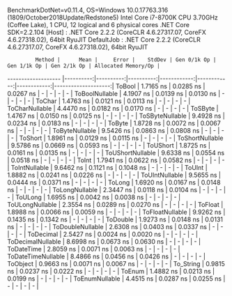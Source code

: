 
BenchmarkDotNet=v0.11.4, OS=Windows 10.0.17763.316 (1809/October2018Update/Redstone5)
Intel Core i7-8700K CPU 3.70GHz (Coffee Lake), 1 CPU, 12 logical and 6 physical cores
.NET Core SDK=2.2.104
  [Host]     : .NET Core 2.2.2 (CoreCLR 4.6.27317.07, CoreFX 4.6.27318.02), 64bit RyuJIT
  DefaultJob : .NET Core 2.2.2 (CoreCLR 4.6.27317.07, CoreFX 4.6.27318.02), 64bit RyuJIT


             Method |      Mean |     Error |    StdDev | Gen 0/1k Op | Gen 1/1k Op | Gen 2/1k Op | Allocated Memory/Op |
------------------- |----------:|----------:|----------:|------------:|------------:|------------:|--------------------:|
             ToBool | 1.7165 ns | 0.0285 ns | 0.0267 ns |           - |           - |           - |                   - |
     ToBoolNullable | 4.1907 ns | 0.0139 ns | 0.0130 ns |           - |           - |           - |                   - |
             ToChar | 1.4763 ns | 0.0121 ns | 0.0113 ns |           - |           - |           - |                   - |
     ToCharNullable | 4.4470 ns | 0.0182 ns | 0.0170 ns |           - |           - |           - |                   - |
            ToSByte | 1.4767 ns | 0.0150 ns | 0.0125 ns |           - |           - |           - |                   - |
    ToSByteNullable | 9.4928 ns | 0.0234 ns | 0.0183 ns |           - |           - |           - |                   - |
             ToByte | 1.8728 ns | 0.0072 ns | 0.0067 ns |           - |           - |           - |                   - |
     ToByteNullable | 9.5426 ns | 0.0863 ns | 0.0808 ns |           - |           - |           - |                   - |
            ToShort | 1.8961 ns | 0.0129 ns | 0.0115 ns |           - |           - |           - |                   - |
    ToShortNullable | 9.5786 ns | 0.0669 ns | 0.0593 ns |           - |           - |           - |                   - |
           ToUShort | 1.8725 ns | 0.0161 ns | 0.0135 ns |           - |           - |           - |                   - |
   ToUShortNullable | 9.6338 ns | 0.0554 ns | 0.0518 ns |           - |           - |           - |                   - |
              ToInt | 1.7941 ns | 0.0622 ns | 0.0582 ns |           - |           - |           - |                   - |
      ToIntNullable | 9.6462 ns | 0.1121 ns | 0.1048 ns |           - |           - |           - |                   - |
             ToUInt | 1.8882 ns | 0.0241 ns | 0.0226 ns |           - |           - |           - |                   - |
     ToUIntNullable | 9.5655 ns | 0.0444 ns | 0.0371 ns |           - |           - |           - |                   - |
             ToLong | 1.6920 ns | 0.0167 ns | 0.0148 ns |           - |           - |           - |                   - |
     ToLongNullable | 2.3447 ns | 0.0118 ns | 0.0104 ns |           - |           - |           - |                   - |
            ToULong | 1.6955 ns | 0.0042 ns | 0.0038 ns |           - |           - |           - |                   - |
    ToULongNullable | 2.3554 ns | 0.0289 ns | 0.0270 ns |           - |           - |           - |                   - |
            ToFloat | 1.8988 ns | 0.0066 ns | 0.0059 ns |           - |           - |           - |                   - |
    ToFloatNullable | 9.9262 ns | 0.1435 ns | 0.1342 ns |           - |           - |           - |                   - |
           ToDouble | 1.9273 ns | 0.0148 ns | 0.0131 ns |           - |           - |           - |                   - |
   ToDoubleNullable | 2.6308 ns | 0.0403 ns | 0.0337 ns |           - |           - |           - |                   - |
          ToDecimal | 2.5427 ns | 0.0024 ns | 0.0020 ns |           - |           - |           - |                   - |
  ToDecimalNullable | 8.6998 ns | 0.0673 ns | 0.0630 ns |           - |           - |           - |                   - |
         ToDateTime | 2.8059 ns | 0.0071 ns | 0.0063 ns |           - |           - |           - |                   - |
 ToDateTimeNullable | 8.4866 ns | 0.0456 ns | 0.0426 ns |           - |           - |           - |                   - |
           ToObject | 0.9663 ns | 0.0071 ns | 0.0067 ns |           - |           - |           - |                   - |
          To_String | 0.9815 ns | 0.0237 ns | 0.0222 ns |           - |           - |           - |                   - |
             ToEnum | 1.4882 ns | 0.0213 ns | 0.0199 ns |           - |           - |           - |                   - |
     ToEnumNullable | 4.4515 ns | 0.0287 ns | 0.0255 ns |           - |           - |           - |                   - |

